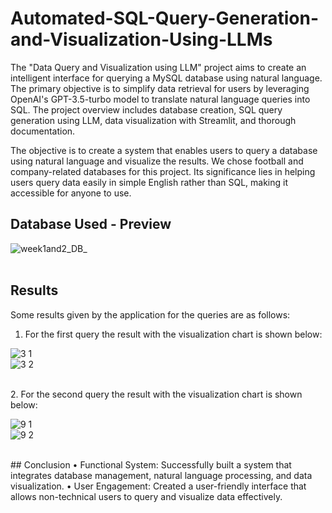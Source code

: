 # Automated-SQL-Query-Generation-and-Visualization-Using-LLMs
The "Data Query and Visualization using LLM" project aims to create an intelligent interface for querying a MySQL database using natural language. The primary objective is to simplify data retrieval for users by leveraging OpenAI's GPT-3.5-turbo model to translate natural language queries into SQL. The project overview includes database creation, SQL query generation using LLM, data visualization with Streamlit, and thorough documentation.

The objective is to create a system that enables users to query a database using natural language and visualize the results. We chose football and company-related databases for this project. Its significance lies in helping users query data easily in simple English rather than SQL, making it accessible for anyone to use.


## Database Used - Preview
![week1and2_DB_](https://github.com/user-attachments/assets/0321c116-f4be-42f8-85b7-42e465546cfd)  <br> <br>

## Results

 Some results given by the application for the queries are as follows:

 1. For the first query the result with the visualization chart is shown below:<br>
    
 ![3 1](https://github.com/user-attachments/assets/4e47354e-0767-4f86-bf8e-d04764948e0e) <br>
  ![3 2](https://github.com/user-attachments/assets/5073b0d1-aacb-4d65-8190-409678f4030e)

<br>
2. For the second query the result with the visualization chart is shown below:<br>
   
![9 1](https://github.com/user-attachments/assets/da63783a-bb45-43bc-b4f2-ab1d0d498ed2)  <br>
![9 2](https://github.com/user-attachments/assets/4e5796e1-0ff7-4d62-a47f-26ab86ff39e7)

<br>
## Conclusion
•	Functional System: Successfully built a system that integrates database management, natural language processing, and data visualization.
•	User Engagement: Created a user-friendly interface that allows non-technical users to query and visualize data effectively.
